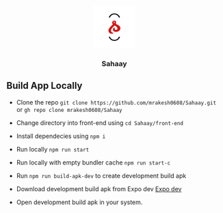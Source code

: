 <div id="top" align="center">
  <img src="front-end/assets/icon.png" alt="app-logo" width='100px' height='100px'/>
  <h3>Sahaay</h3>
</div>

## Build App Locally

- Clone the repo `git clone https://github.com/mrakesh0608/Sahaay.git` or `gh repo clone mrakesh0608/Sahaay`
- Change directory into front-end using `cd Sahaay/front-end`
- Install dependecies using `npm i`

- Run locally `npm run start`
- Run locally with empty bundler cache `npm run start-c`

- Run `npm run build-apk-dev` to create development build apk
- Download development build apk from Expo dev [Expo dev](https://expo.dev/)
- Open development build apk in your system.
